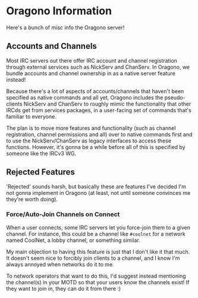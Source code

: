 # Oragono Information

Here's a bunch of misc info the Oragono server!


## Accounts and Channels

Most IRC servers out there offer IRC account and channel registration through external
services such as NickServ and ChanServ. In Oragono, we bundle accounts and channel ownership
in as a native server feature instead!

Because there's a lot of aspects of accounts/channels that haven't been specified as native
commands and all yet, Oragono includes the pseudo-clients NickServ and ChanServ to roughly
mimic the functionality that other IRCds get from services packages, in a user-facing set
of commands that's familiar to everyone.

The plan is to move more features and functionality (such as channel registration, channel
permissions and all) over to native commands first and to use the NickServ/ChanServ as
legacy interfaces to access these functions. However, it's gonna be a while before all of
this is specified by someone like the IRCv3 WG.


## Rejected Features

'Rejected' sounds harsh, but basically these are features I've decided I'm not gonna
implement in Oragono (at least, not until someone convinces me they're worth doing).

### Force/Auto-Join Channels on Connect

When a user connects, some IRC servers let you force-join them to a given channel. For
instance, this could be a channel like `#coolnet` for a network named CoolNet, a lobby
channel, or something similar.

My main objection to having this feature is just that I don't like it that much. It doesn't
seem nice to forcibly join clients to a channel, and I know I'm always annoyed when networks
do it to me.

To network operators that want to do this, I'd suggest instead mentioning the channel(s) in
your MOTD so that your users know the channels exist! If they want to join in, they can do
it from there :)
